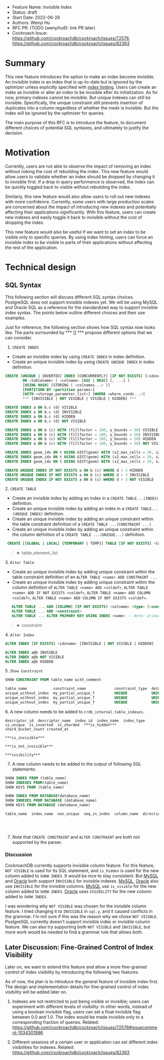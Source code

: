 - Feature Name: Invisible Index
- Status: draft
- Start Date: 2022-06-28
- Authors: Wenyi Hu
- RFC PR: (TODO (wenyihu6): link PR later)
- Cockroach Issue: https://github.com/cockroachdb/cockroach/issues/72576,
  https://github.com/cockroachdb/cockroach/issues/82363

# Summary

This new feature introduces the option to make an index become invisible. An
invisible index is an index that is up-to-date but is ignored by the optimizer
unless explicitly specified with [index
hinting](https://www.cockroachlabs.com/docs/v22.1/table-expressions#force-index-selection).
Users can create an index as invisible or alter an index to be invisible after
its initialization. As for now, primary indexes cannot be invisible. But unique 
indexes can still be invisible. Specifically, the unique constraint still prevents 
insertion of duplicates into a column regardless of whether the inedx is invisible.
But the index will be ignored by the optimizer for queries.

The main purpose of this RFC is to introduce the feature, to document different 
choices of potential SQL syntaxes, and ultimately to justify the decision.

# Motivation

Currently, users are not able to observe the impact of removing an index without
risking the cost of rebuilding the index. This new feature would allow users to
validate whether an index should be dropped by changing it to invisible first.
If a drop in query performance is observed, the index can be quickly toggled
back to visible without rebuilding the index.

Similarly, this new feature would also allow users to roll out new indexes with
more confidence. Currently, some users with large production scales are
concerned about the impact of introducing new indexes and potentially affecting
their applications significantly. With this feature, users can create new
indexes and easily toggle it back to invisible without the cost of dropping the
index.

This new feature would also be useful if we want to set an index to be visible
only to specific queries. By using index hinting, users can force an invisible
index to be visible to parts of their applications without affecting the rest of
the application.

# Technical design

## SQL Syntax

This following section will discuss different SQL syntax choices. PostgreSQL
does not support invisible indexes yet. We will be using MySQL and Oracle SQL as
a reference for the standardized way to support invisible index syntax. The
points below outline different choices and their use examples.

Just for reference, the following section shows how SQL syntax now looks like.
The parts surrounded by *** [] ***  propose different options that we can consider.

[//]: # (CREATE INDEX)
1. `CREATE INDEX`
- Create an invisible index by using `CREATE INDEX` in index definition.
- Create an unique invisible index by using `CREATE UNIQUE INDEX` in index definition.
```sql
CREATE [UNIQUE | INVERTED] INDEX [CONCURRENTLY] [IF NOT EXISTS] [<idxname>]
        ON <tablename> ( <colname> [ASC | DESC] [, ...] )
        [USING HASH] [STORING ( <colnames...> )]
        [PARTITION BY <partition params>]
        [WITH <storage_parameter_list>] [WHERE <where_conds...>]
        *** [INVISIBLE | NOT VISIBLE | VISIBLE | HIDDEN] *** 
```

```sql
CREATE INDEX a ON b.c (d) VISIBLE
CREATE INDEX a ON b.c (d) INVISIBLE
CREATE INDEX a ON b.c (d) HIDDEN
CREATE INDEX a ON b.c (d) NOT VISIBLE

CREATE INDEX a ON b (c) WITH (fillfactor = 100, y_bounds = 50) VISIBLE
CREATE INDEX a ON b (c) WITH (fillfactor = 100, y_bounds = 50) INVISIBLE
CREATE INDEX a ON b (c) WITH (fillfactor = 100, y_bounds = 50) HIDDEN
CREATE INDEX a ON b (c) WITH (fillfactor = 100, y_bounds = 50) NOT VISIBLE

CREATE INDEX geom_idx ON t USING GIST(geom) WITH (s2_max_cells = 20, s2_max_level = 12, s2_level_mod = 3) HIDDEN
CREATE INDEX geom_idx ON t USING GIST(geom) WITH (s2_max_cells = 20, s2_max_level = 12, s2_level_mod = 3) INVISIBLE
CREATE INDEX geom_idx ON t USING GIST(geom) WITH (s2_max_cells = 20, s2_max_level = 12, s2_level_mod = 3) NOT VISIBLE

CREATE UNIQUE INDEX IF NOT EXISTS a ON b (c) WHERE d > 3 HIDDEN
CREATE UNIQUE INDEX IF NOT EXISTS a ON b (c) WHERE d > 3 INVISIBLE
CREATE UNIQUE INDEX IF NOT EXISTS a ON b (c) WHERE d > 3 NOT VISIBLE
```
[//]: # (CREATE TABLE)
2. `CREATE TABLE`
- Create an invisible index by adding an index in a `CREATE TABLE...(INDEX)` definition.
- Create an unique invisible index by adding an index in a `CREATE TABLE...(UNIQUE INDEX)` definition.
- Create an unique invisible index by adding an unique constraint within the table constraint definition of a `CREATE TABLE ...(CONSTRAINT ...)`
- Create an unique invisible index by adding an unique constraint within the column definition of a `CREATE TABLE ...(UNIQUE...)` definition.

```sql
 CREATE [[GLOBAL | LOCAL] {TEMPORARY | TEMP}] TABLE [IF NOT EXISTS] <tablename> [table_element_list] [<on_commit>]
```

<blockquote><details>
    <summary>table_element_list</summary>

  <details>
    <summary>Index Definition</summary>

```sql
[UNIQUE | INVERTED] INDEX [<name>] ( <colname> [ASC | DESC] [, ...] 
        [USING HASH] [{STORING | INCLUDE | COVERING} ( <colnames...> )]
        [PARTITION BY <partition params>]
        [WITH <storage_parameter_list>] [WHERE <where_conds...>] 
        *** [INVISIBLE | NOT VISIBLE | VISIBLE | HIDDEN] *** 
``` 

```sql
CREATE TABLE a (b INT8, c STRING, INDEX (b ASC, c DESC) STORING (c) INVISIBLE)
CREATE TABLE a (b INT8, c STRING, INDEX (b ASC, c DESC) STORING (c) NOT VISIBLE)

CREATE TABLE a (b INT, UNIQUE INDEX foo (b) WHERE c > 3 INVISIBLE)
CREATE TABLE a (b INT, UNIQUE INDEX foo (b) WHERE c > 3 NOT VISIBLE)
```

</details>

  <details>
    <summary>Column Constraint Definition</summary>

```sql
[CONSTRAINT <constraintname>] 
          { NULL | NOT NULL | NOT VISIBLE | 
           UNIQUE [WITHOUT INDEX | *** WITH INVISIBLE INDEX  | WITH NOT VISIBLE INDEX ***]
           PRIMARY KEY *** [WITH INVISIBLE INDEX | WITH NOT VISIBLE INDEX | WITHOUT VISIBLE INDEX] *** | CHECK (<expr>) | DEFAULT <expr> | ON UPDATE <expr> | GENERATED { ALWAYS | BY DEFAULT } 
           AS IDENTITY [( <opt_sequence_option_list> )] }
-- Note: primary index cannot be invisible. In this case, the rule is introduced only to throw a semantic error later on.
```

```sql
CREATE TABLE a (b INT8 CONSTRAINT c UNIQUE WITHOUT INDEX)
CREATE TABLE a (b INT8 CONSTRAINT c UNIQUE WITH INVISIBLE INDEX)
CREATE TABLE a (b INT8 CONSTRAINT c UNIQUE WITH HIDDEN INDEX)
CREATE TABLE a (b INT8 CONSTRAINT c UNIQUE WITHOUT VISIBLE INDEX)
CREATE TABLE a (b INT8 CONSTRAINT c UNIQUE WITH NOT VISIBLE INDEX)

CREATE TABLE a (b INT8 CONSTRAINT c PRIMARY KEY INVISIBLE)  --/ semantic error
CREATE TABLE a (b INT8 CONSTRAINT c PRIMARY KEY NOT VISIBLE)  -- semantic error
CREATE TABLE a (b INT8 CONSTRAINT c PRIMARY KEY HIDDEN)  -- semantic error
```
  </details>

  <details>
    <summary>Table Constraint Definition</summary>

```sql
    UNIQUE [WITHOUT INDEX | *** WITH INVISIBLE INDEX  | WITH NOT VISIBLE INDEX ***] ( <colnames...> ) [{STORING | INCLUDE | COVERING} ( <colnames...> )]
    PRIMARY KEY ( <colnames...> ) [USING HASH] *** [WITH INVISIBLE INDEX | WITH NOT VISIBLE INDEX] ***  -- Note: primary index cannot be invisible. In this case, the rule is introduced only to throw a semantic error later on.
```
```sql
CREATE TABLE a (b INT8, c STRING, CONSTRAINT d UNIQUE WITH INVISIBLE INDEX (b, c))
CREATE TABLE a (b INT8, c STRING, CONSTRAINT d UNIQUE WITH HIDDEN INDEX (b, c))
CREATE TABLE a (b INT8, c STRING, CONSTRAINT d UNIQUE WITH NOT VISIBLE INDEX (b, c))
CREATE TABLE a (b INT8, c STRING, CONSTRAINT d UNIQUE WITHOUT VISIBLE INDEX (b, c))

CREATE TABLE a (b INT8, c STRING, CONSTRAINT d UNIQUE (b) INVISIBLE INDEX)
CREATE TABLE a (b INT8, c STRING, CONSTRAINT d UNIQUE (b) HIDDEN INDEX)
CREATE TABLE a (b INT8, c STRING, CONSTRAINT d UNIQUE (b) NOT VISIBLE INDEX)

CREATE TABLE a (b INT8, c STRING, PRIMARY KEY (b, c, "0") INVISIBLE) -- semantic error
CREATE TABLE a (b INT8, c STRING, PRIMARY KEY (b, c, "0") HIDDEN) -- semantic error
CREATE TABLE a (b INT8, c STRING, PRIMARY KEY (b, c, "0") NOT VISIBLE) -- semantic error

```
  </details>

  </blockquote></details>

[//]: # (Alter Table)
3. `Alter Table`
- Create an unique invisible index by adding unique constraint within the table constraint definition of an `ALTER TABLE <name> ADD CONSTRAINT ...`
- Create an unique invisible index by adding unique constraint within the column definition of `ALTER TABLE <name> ADD <coldef>`, `ALTER TABLE <name> ADD IF NOT EXISTS <coldef>`, `ALTER TABLE <name> ADD COLUMN <coldef>`, `ALTER TABLE <name> ADD COLUMN IF NOT EXISTS <coldef>`.

```sql
   ALTER TABLE ... ADD [COLUMN] [IF NOT EXISTS] <colname> <type> [<constraint...>]
   ALTER TABLE ... ADD <constraint>
   ALTER TABLE ... ALTER PRIMARY KEY USING INDEX <name> -- Note: primary index cannot be invisible. In this case, the rule is introduced only to throw a semantic error later on.
```

<blockquote><details>
<summary>constraint</summary>

```sql
[CONSTRAINT <constraintname>] {NULL | NOT NULL | UNIQUE [WITHOUT INDEX | *** WITH INVISIBLE INDEX  | WITH NOT VISIBLE INDEX *** ]| PRIMARY KEY [*** WITH INVISIBLE INDEX  | WITH NOT VISIBLE INDEX *** ]| CHECK (<expr>) | DEFAULT <expr>}
```

```sql
ALTER TABLE a ADD CONSTRAINT a_idx UNIQUE WITH INVISIBLE INDEX (a)
ALTER TABLE a ADD CONSTRAINT a_idx UNIQUE WITH HIDDEN INDEX (a)
ALTER TABLE a ADD CONSTRAINT a_idx UNIQUE WITHOUT VISIBLE INDEX (a)
ALTER TABLE a ADD CONSTRAINT a_idx UNIQUE WITH NOT VISIBLE INDEX (a)

ALTER TABLE IF EXISTS a ADD COLUMN b INT8 UNIQUE WITH INVISIBLE INDEX, ADD CONSTRAINT a_no_idx UNIQUE WITH INVISIBLE INDEX (a)
ALTER TABLE IF EXISTS a ADD COLUMN b INT8 UNIQUE WITH HIDDEN INDEX, ADD CONSTRAINT a_no_idx UNIQUE WITH HIDDEN INDEX (a)
ALTER TABLE IF EXISTS a ADD COLUMN b INT8 UNIQUE WITH NOT VISIBLE INDEX, ADD CONSTRAINT a_no_idx UNIQUE WITH NOT VISIBLE INDEX (a)
ALTER TABLE IF EXISTS a ADD COLUMN b INT8 UNIQUE WITHOUT VISIBLE INDEX, ADD CONSTRAINT a_no_idx UNIQUE WITHOUT VISIBLE INDEX (a)
```
</blockquote></details>

[//]: # (Alter Index)
4. `Alter Index`
```sql
ALTER INDEX [IF EXISTS] <idxname> [INVISIBLE | NOT VISIBLE | HIDDEN]
```

```sql
ALTER INDEX a@b INVSIBLE
ALTER INDEX a@b NOT VISIBLE
ALTER INDEX a@b HIDDEN
```

[//]: # (Show Constraint)
5. `Show Constraint`
```sql
SHOW CONSTRAINT FROM table_name with_comment
```

```sql
table_name            constraint_name             constraint_type  details(*** add invisible index details ***)      validated
unique_without_index  my_partial_unique_f         UNIQUE           UNIQUE WITH INVISIBLE INDEX (f) WHERE (f > 0)     true
unique_without_index  my_partial_unique_f         UNIQUE           UNIQUE WITH HIDDEN INDEX (f) WHERE (f > 0)        true
unique_without_index  my_partial_unique_f         UNIQUE           UNIQUE WITH NOT VISIBLE INDEX (f) WHERE (f > 0)   true
```

[//]: # (Show Index)
6. A new column needs to be added to `crdb_internal.table_indexes`.
```
descriptor_id  descriptor_name  index_id  index_name  index_type  is_unique  is_inverted  is_sharded  ***is_hidden***       shard_bucket_count created_at
                                                                                                      ***is_invisible*** 
                                                                                                      ***is_not_invisible*** 
                                                                                                      ***visibility*** 
```

7. A new column needs to be added to the output of following SQL statements:
```sql
SHOW INDEX FROM (table_name) 
SHOW INDEXES FROM(table_name) 
SHOW KEYS FROM (table_name) 

SHOW INDEX FROM DATABASE(database_name) 
SHOW INDEXES FROM DATABASE (database_name) 
SHOW KEYS FROM DATABASE (database_name) 
```

```sql
table_name  index_name  non_unique  seq_in_index  column_name  direction  storing  implicit ***is_hidden***
                                                                                            ***is_invisible***
                                                                                            ***is_not_invisible*** 
                                                                                            ***visibility***
```

7. Note that `CREATE CONSTRAINT` and `ALTER CONSTRAINT` are both not supported by the parser.

### Discussion 
CockroachDB currently supports invisible column feature. For this
feature, `NOT VISIBLE` is used for its SQL statement, and `is_hidden` is used
for the new column added to `SHOW INDEX`. It would be nice to stay consistent.
But [MySQL](https://dev.mysql.com/doc/refman/8.0/en/invisible-indexes.html) and
[Oracle](https://oracle-base.com/articles/11g/invisible-indexes-11gr1) both
support `INVISIBLE` for invisible indexes. [MySQL](https://dev.mysql.com/doc/refman/8.0/en/invisible-columns.html), [Oracle](https://oracle-base.com/articles/12c/invisible-columns-12cr1) 
also use `INVISIBLE` for the invisible columns.
[MySQL](https://dev.mysql.com/doc/refman/8.0/en/invisible-indexes.html) use
`is_visible` for the new column added to `SHOW INDEX`. 
[Oracle](http://www.dba-oracle.com/t_11g_new_index_features.htm) uses
`VISIBILITY` for the new column added to `SHOW INDEX`.

I was wondering why `NOT VISIBLE` was chosen for the invisible column feature.
I tried changing it to `INVISIBLE` in `sql.y`, and it caused conflicts in the
grammar. I'm not sure if this was the reason why we chose `NOT VISIBLE`.
PostgreSQL currently doesn't support invisible index or invisible column
feature. We can also try supporting both `NOT VISIBLE` and `INVISIBLE`, but more
work would be needed to find a grammar rule that allows both.

## Later Discussion: Fine-Grained Control of Index Visibility
Later on, we want to extend this feature and allow a more fine-grained control
of index visibility by introducing the following two features.

As of now, the plan is to introduce the general feature of invisible index
first. The design and implementation details for fine-grained control of index
visibility will be added later on.

1. Indexes are not restricted to just being visible or invisible; users can experiment
   with different levels of visibility. In other words, instead of using a boolean
   invisible flag, users can set a float invisible flag between 0.0 and 1.0. The
   index would be made invisible only to a corresponding fraction of queries. 
   Related: https://github.com/cockroachdb/cockroach/issues/72576#issuecomment-1034301996

2. Different sessions of a certain user or application can set different index
   visibilities for indexes.
   Related: https://github.com/cockroachdb/cockroach/issues/82363
